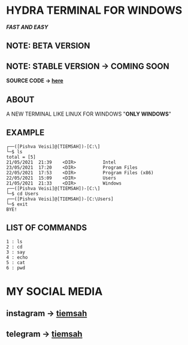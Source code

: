 # HYDRA TERMINAL FOR WINDOWS
**_FAST AND EASY_**

## NOTE: BETA VERSION ##
## NOTE: STABLE VERSION -> COMING SOON ##

__SOURCE CODE -> [here](hydra.py)__

## ABOUT
A NEW TERMINAL LIKE LINUX FOR WINDOWS "__ONLY WINDOWS__"

## EXAMPLE

````
┌──([Pishva Veisi]@[TIEMSAH])-[C:\]
└─$ ls
total = [5]
21/05/2021  21:39    <DIR>          Intel
23/05/2021  17:20    <DIR>          Program Files
22/05/2021  17:53    <DIR>          Program Files (x86)
22/05/2021  15:09    <DIR>          Users
21/05/2021  21:33    <DIR>          Windows
┌──([Pishva Veisi]@[TIEMSAH])-[C:\]
└─$ cd Users
┌──([Pishva Veisi]@[TIEMSAH])-[C:\Users]
└─$ exit
BYE!
````

## LIST OF COMMANDS ##
````
1 : ls
2 : cd
3 : say
4 : echo
5 : cat
6 : pwd
````
# MY SOCIAL MEDIA
## instagram -> [tiemsah](https://instagram.com/tiemsah)
## telegram -> [tiemsah](https://t.me/tiemsah)
